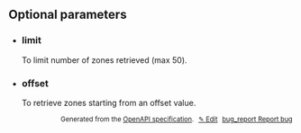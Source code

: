 <!--- This is a generated file, do not edit! -->
<!--- [START woosmap_http_parameters_zones] -->


<h2 id="optional-parameters">Optional parameters</h2>

-   <h3 class="parameter-name" id="limit">limit</h3>

    To limit number of zones retrieved (max 50).

-   <h3 class="parameter-name" id="offset">offset</h3>

    To retrieve zones starting from an offset value.


<p style="text-align: right; font-size: smaller;">Generated from the <a data-label="openapi-github" href="https://github.com/woosmap/openapi-specification" title="Woosmap OpenAPI Specification" class="external">OpenAPI specification</a>.
<a data-label="openapi-github-woosmap-http-parameters-zones" data-action="edit" style="margin-left: 5px;" href="https://github.com/woosmap/openapi-specification/tree/main/specification/parameters" title="Edit on GitHub">✎ Edit</a>
<a data-label="openapi-github-woosmap-http-parameters-zones" data-action="bug" style="margin-left: 5px;" href="https://github.com/woosmap/openapi-specification/issues/new?assignees=&labels=type%3A+bug%2C+triage+me&template=bug_report.md&title=[parameters] Bug - /zones" title="File bug for parameters on GitHub"><span class="material-icons">bug_report</span> Report bug</a>
</p>

<!--- [END woosmap_http_parameters_zones] -->